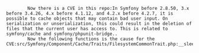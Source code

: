 
            Now there is a CVE in this repo:In Symfony before 2.8.50, 3.x before 3.4.26, 4.x before 4.1.12, and 4.2.x before 4.2.7, it is possible to cache objects that may contain bad user input. On serialization or unserialization, this could result in the deletion of files that the current user has access to. This is related to symfony/cache and symfony/phpunit-bridge..
            Now the following functions is the cause for the CVE:src/Symfony/Component/Cache/Traits/FilesystemCommonTrait.php:__sleep();src/Symfony/Component/Cache/Traits/FilesystemCommonTrait.php:__wakeup();src/Symfony/Bridge/PhpUnit/Legacy/SymfonyTestsListenerTrait.php:__sleep();src/Symfony/Bridge/PhpUnit/Legacy/SymfonyTestsListenerTrait.php:__wakeup();src/Symfony/Bundle/FrameworkBundle/Tests/Kernel/ConcreteMicroKernel.php:__sleep();src/Symfony/Bundle/FrameworkBundle/Tests/Kernel/ConcreteMicroKernel.php:__wakeup();
            
